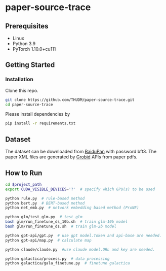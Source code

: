 # paper-source-trace

## Prerequisites
- Linux
- Python 3.9
- PyTorch 1.10.0+cu111

## Getting Started

### Installation

Clone this repo.

```bash
git clone https://github.com/THUDM/paper-source-trace.git
cd paper-source-trace
```

Please install dependencies by

```bash
pip install -r requirements.txt
```

## Dataset
The dataset can be downloaded from [BaiduPan](https://pan.baidu.com/s/1I_HZXBx7U0UsRHJL5JJagw?pwd=bft3) with password bft3.
The paper XML files are generated by [Grobid](https://grobid.readthedocs.io/en/latest/Introduction/) APIs from paper pdfs.

## How to Run
```bash
cd $project_path
export CUDA_VISIBLE_DEVICES='?'  # specify which GPU(s) to be used

python rule.py  # rule-based method
python bert.py  # BERT-based method
python net_emb.py  # network embedding based method (ProNE)

python glm/test_glm.py  # test glm
bash glm/run_finetune_ds_10b.sh  # train glm-10b model
bash glm/run_finetune_ds.sh  # train glm-2b model

python gpt-api/gpt.py  # use gpt model.Token and api-base are needed.
python gpt-api/map.py  # calculate map

python claude/claude.py  #use claude model.URL and key are needed.

python galactica/process.py  # data processing
python galactica/gala_finetune.py  # finetune galactica
```
